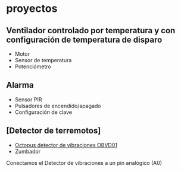 # proyectos

## Ventilador controlado por temperatura y con configuración de temperatura de disparo
* Motor
* Sensor de temperatura
* Potenciómetro

## Alarma
* Sensor PIR
* Pulsadores de encendido/apagado
* Configuración de clave

## [Detector de terremotos]
* [Octopus detector de vibraciones OBVD01](http://www.elecfreaks.com/wiki/index.php?title=Octopus_Vibration_Detection_Brick)
* Zumbador

Conectamos el Detector de vibraciones a un pin  analógico (A0)
